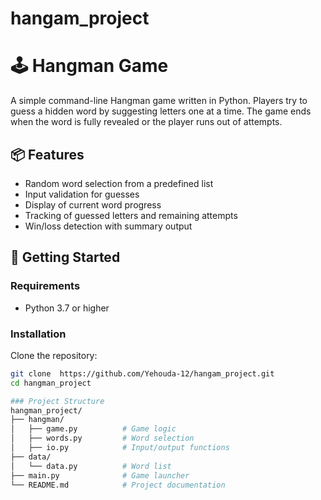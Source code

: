 ﻿# hangam_project
# 🕹️ Hangman Game

A simple command-line Hangman game written in Python. Players try to guess a hidden word by suggesting letters one at a time. The game ends when the word is fully revealed or the player runs out of attempts.

## 📦 Features

- Random word selection from a predefined list
- Input validation for guesses
- Display of current word progress
- Tracking of guessed letters and remaining attempts
- Win/loss detection with summary output

## 🚀 Getting Started

### Requirements

- Python 3.7 or higher

### Installation

Clone the repository:

```bash
git clone  https://github.com/Yehouda-12/hangam_project.git
cd hangman_project

### Project Structure
hangman_project/
├── hangman/
│   ├── game.py          # Game logic
│   ├── words.py         # Word selection
│   ├── io.py            # Input/output functions
├── data/
│   └── data.py          # Word list
├── main.py              # Game launcher
└── README.md            # Project documentation

